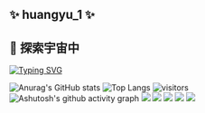 ## ✨ huangyu_1 ✨
## 🔭 探索宇宙中

[![Typing SVG](https://readme-typing-svg.demolab.com?font=Fira+Code&size=50&pause=100&color=9365DC&center=true&vCenter=true&multiline=true&random=false&width=800&height=200&lines=Per+Aspera+Ad+Astra;++;%E5%BE%AA%E6%AD%A4%E8%8B%A6%E6%97%85%EF%BC%8C%E4%BB%A5%E8%BE%BE%E5%A4%A9%E9%99%85)](https://git.io/typing-svg)

![Anurag's GitHub stats](https://github-readme-stats.vercel.app/api?username=i6bimua)
![Top Langs](https://github-readme-stats.vercel.app/api/top-langs/?username=i6bimua)
![visitors](https://visitor-badge.glitch.me/badge?page_id=i6bimua&left_color=green&right_color=red)
![Ashutosh's github activity graph](https://github-readme-activity-graph.vercel.app/graph?username=i6bimua)
<img src="https://img.shields.io/badge/-HTML5-E34F26?style=flat-square&logo=html5&logoColor=white" /> 
<img src="https://img.shields.io/badge/-CSS3-1572B6?style=flat-square&logo=css3" /> 
<img src="https://img.shields.io/badge/-JavaScript-oringe?style=flat-square&logo=javascript" />
<img src="https://img.shields.io/badge/-Rust-E34F26?style=flat-square&logo=rust" />
<img src="https://img.shields.io/badge/-React-000000?style=flat-square&logo=react" />

<!--
**i6bimua/i6bimua** is a ✨ _special_ ✨ repository because its `README.md` (this file) appears on your GitHub profile.

Here are some ideas to get you started:

- 🔭 I’m currently working on ...
- 🌱 I’m currently learning ...
- 👯 I’m looking to collaborate on ...
- 🤔 I’m looking for help with ...
- 💬 Ask me about ...
- 📫 How to reach me: ...
- 😄 Pronouns: ...
- ⚡ Fun fact: ...
-->
